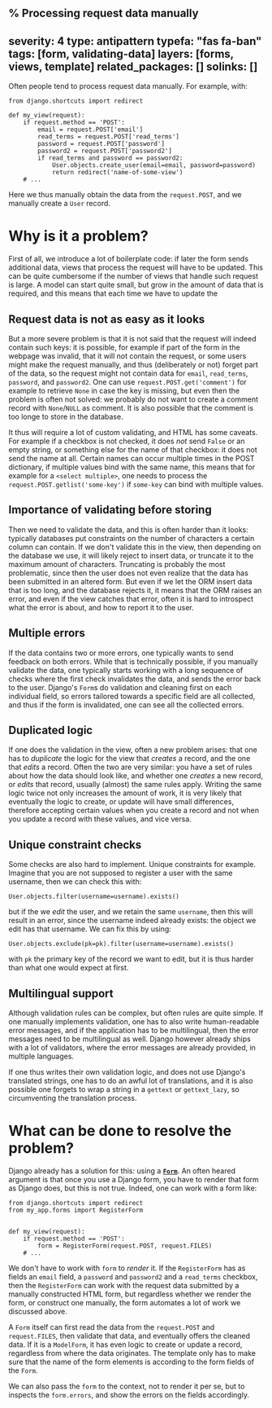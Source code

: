 % Processing request data manually
---
severity: 4
type: antipattern
typefa: "fas fa-ban"
tags: [form, validating-data]
layers: [forms, views, template]
related_packages: []
solinks: []
---

Often people tend to process request data manually. For example, with:

```python3
from django.shortcuts import redirect

def my_view(request):
    if request.method == 'POST':
        email = request.POST['email']
        read_terms = request.POST['read_terms']
        password = request.POST['password']
        password2 = request.POST['password2']
        if read_terms and password == password2:
            User.objects.create_user(email=email, password=password)
            return redirect('name-of-some-view')
    # ...
```

Here we thus manually obtain the data from the `request.POST`, and we manually create a `User` record.

# Why is it a problem?

First of all, we introduce a lot of boilerplate code: if later the form sends additional data, views that process the request will have to be updated. This can be quite cumbersome if the number of views that handle such request is large. A model can start quite small, but grow in the amount of data that is required, and this means that each time we have to update the 

## Request data is not as easy as it looks

But a more severe problem is that it is not said that the request will indeed contain such keys: it is possible, for example if part of the form in the webpage was invalid, that it will not contain the request, or some users might make the request manually, and thus (deliberately or not) forget part of the data, so the request might not contain data for `email`, `read_terms`, `password`, and `password2`. One can use `request.POST.get('comment')` for example to retrieve `None` in case the key is missing, but even then the problem is often not solved: we probably do not want to create a comment record with `None`/`NULL` as comment. It is also possible that the comment is too longe to store in the database.

It thus will require a lot of custom validating, and HTML has some caveats. For example if a checkbox is not checked, it does *not* send `False` or an empty string, or something else for the name of that checkbox: it does not send the name at all. Certain names can occur multiple times in the POST dictionary, if multiple values bind with the same name, this means that for example for a `<select multiple>`, one needs to process the `request.POST.getlist('some-key')` if `some-key` can bind with multiple values.

## Importance of validating before storing

Then we need to validate the data, and this is often harder than it looks: typically databases put constraints on the number of characters a certain column can contain. If we don't validate this in the view, then depending on the database we use, it will likely reject to insert data, or truncate it to the maximum amount of characters. Truncating is probably the most problematic, since then the user does not even realize that the data has been submitted in an altered form. But even if we let the ORM insert data that is too long, and the database rejects it, it means that the ORM raises an error, and even if the view catches that error, often it is hard to introspect what the error is about, and how to report it to the user.

## Multiple errors

If the data contains two or more errors, one typically wants to send feedback on both errors. While that is technically possible, if you manually validate the data, one typically starts working with a long sequence of checks where the first check invalidates the data, and sends the error back to the user. Django's `Form`s do validation and cleaning first on each individual field, so errors tailored towards a specific field are all collected, and thus if the form is invalidated, one can see all the collected errors.

## Duplicated logic

If one does the validation in the view, often a new problem arises: that one has to *duplicate* the logic for the view that *creates* a record, and the one that *edits* a record. Often the two are very similar: you have a set of rules about how the data should look like, and whether one *creates* a new record, or *edits* that record, usually (almost) the same rules apply. Writing the same logic twice not only increases the amount of work, it is very likely that eventually the logic to create, or update will have small differences, therefore accepting certain values when you create a record and not when you update a record with these values, and vice versa.


## Unique constraint checks

Some checks are also hard to implement. Unique constraints for example. Imagine that you are not supposed to register a user with the same username, then we can check this with:

```python3
User.objects.filter(username=username).exists()
```

but if the we *edit* the user, and we retain the same `username`, then this will result in an error, since the username indeed already exists: the object we edit has that username. We can fix this by using:

```python3
User.objects.exclude(pk=pk).filter(username=username).exists()
```

with `pk` the primary key of the record we want to edit, but it is thus harder than what one would expect at first.


## Multilingual support

Although validation rules can be complex, but often rules are quite simple. If one manually implements validation, one has to also write human-readable error messages, and if the application has to be multilingual, then the error messages need to be multilingual as well. Django however already ships with a lot of validators, where the error messages are already provided, in multiple languages.

If one thus writes their own validation logic, and does not use Django's translated strings, one has to do an awful lot of translations, and it is also possible one forgets to wrap a string in a `gettext` or `gettext_lazy`, so circumventing the translation process.

# What can be done to resolve the problem?

Django already has a solution for this: using a [**`Form`**](https://docs.djangoproject.com/en/stable/topics/forms/). An often heared argument is that once you use a Django form, you have to render that form as Django does, but this is not true. Indeed, one can work with a form like:

```python3
from django.shortcuts import redirect
from my_app.forms import RegisterForm


def my_view(request):
    if request.method == 'POST':
        form = RegisterForm(request.POST, request.FILES)
    # ...
```

We don't have to work with `form` to *render* it. If the `RegisterForm` has as fields an `email` field, a `password` and `password2` and a `read_terms` checkbox, then the `RegisterForm` can work with the request data submitted by a manually constructed HTML form, but regardless whether we render the form, or construct one manually, the form automates a lot of work we discussed above.

A `Form` itself can first read the data from the `request.POST` and `request.FILES`, then validate that data, and eventually offers the cleaned data. If it is a `ModelForm`, it has even logic to create or update a record, regardless from where the data originates. The template only has to make sure that the name of the form elements is according to the form fields of the `Form`.

We can also pass the `form` to the context, not to render it per se, but to inspects the `form.errors`, and show the errors on the fields accordingly.
